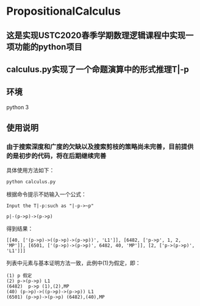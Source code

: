 # PropositionalCalculus

## 这是实现USTC2020春季学期数理逻辑课程中实现一项功能的python项目

## calculus.py实现了一个命题演算中的形式推理T|-p

## 环境

python 3

## 使用说明

### 由于搜索深度和广度的欠缺以及搜索剪枝的策略尚未完善，目前提供的是初步的代码，将在后期继续完善

具体使用方法如下：

```python
python calculus.py
```

根据命令提示不妨输入一个公式：

```
Input the T|-p:such as "|-p->~p"

p|-(p->p)->(p->p)
```

得到结果：

```
[[40, ['(p->p)->((p->p)->(p->p))', 'L1']], [6482, ['p->p', 1, 2, 'MP']], [6501, ['(p->p)->(p->p)', 6482, 40, 'MP']], [2, ['p->(p->p)', 'L1']]]
```
列表中元素与基本证明方法一致，此例中(1)为假定，即：
```
(1) p 假定
(2) p->(p->p) L1
(6482)  p->p (1),(2),MP
(40) (p->p)->((p->p)->(p->p)) L1
(6501) (p->p)->(p->p) (6482),(40),MP
```